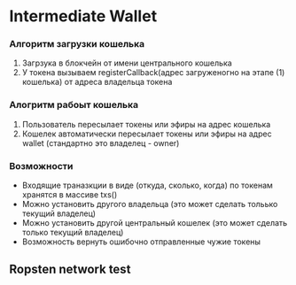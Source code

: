 # Intermediate Wallet

### Алгоритм загрузки кошелька

1. Загрзука в блокчейн от имени центрального кошелька
2. У токена вызываем registerCallback(адрес загруженогно на этапе (1) кошелька) от адреса владельца токена

### Алогритм рабоыт кошелька 

1. Пользователь пересылает токены или эфиры на адрес кошелька
2. Кошелек автоматически пересылает токены или эфиры на адрес wallet (стандартно это владелец - owner)

### Возможности
* Входящие траназкции в виде (откуда, сколько, когда) по токенам хранятся в массиве txs()
* Можно установить другого владельца (это может сделать тольько текущий владелец)
* Можно установить другой центральный кошелек (это может сделать только текущий владелец)
* Возможность вернуть ошибочно отправленные чужие токены

## Ropsten network test 

